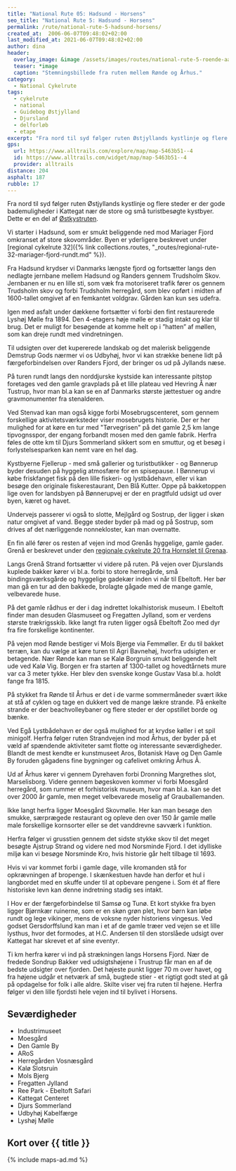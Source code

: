 ```yaml
---
title: "National Rute 05: Hadsund - Horsens"
seo_title: "National Rute 5: Hadsund - Horsens"
permalink: /rute/national-rute-5-hadsund-horsens/
created_at:  2006-06-07T09:48:02+02:00
last_modified_at: 2021-06-07T09:48:02+02:00
author: dina
header:
  overlay_image: &image /assets/images/routes/national-rute-5-roende-aarhus.jpg
  teaser: *image
  caption: "Stemningsbillede fra ruten mellem Rønde og Århus."
category:
  - National Cykelrute
tags:
  - cykelrute
  - national
  - Guidebog Østjylland
  - Djursland
  - delforløb
  - etape
excerpt: "Fra nord til syd følger ruten Østjyllands kystlinje og flere steder er der gode bademuligheder i Kattegat nær de store og små turistbesøgte kystbyer."
gps:
  url: https://www.alltrails.com/explore/map/map-5463b51--4
  id: https://www.alltrails.com/widget/map/map-5463b51--4
  provider: alltrails
distance: 204
asphalt: 187
rubble: 17
---
```


Fra nord til syd følger ruten Østjyllands kystlinje og flere steder er der gode bademuligheder i Kattegat nær de store og små turistbesøgte kystbyer. Dette er en del af [Østkystruten](/rute/national-rute-5-ostkystruten/).

Vi starter i Hadsund, som er smukt beliggende ned mod Mariager Fjord omkranset af store skovområder. Byen er yderligere beskrevet under [regional cykelrute 32]({% link collections.routes, "_routes/regional-rute-32-mariager-fjord-rundt.md" %}).

Fra Hadsund krydser vi Danmarks længste fjord og fortsætter langs den nedlagte jernbane mellem Hadsund og Randers gennem Trudsholm Skov. Jernbanen er nu en lille sti, som væk fra motoriseret trafik fører os gennem Trudsholm skov og forbi Trudsholm herregård, som blev opført i midten af 1600-tallet omgivet af en femkantet voldgrav. Gården kan kun ses udefra.

Igen med asfalt under dækkene fortsætter vi forbi den fint restaurerede Lyshøj Mølle fra 1894. Den 4-etagers høje mølle er stadig intakt og klar til brug. Det er muligt for besøgende at komme helt op i ”hatten” af møllen, som kan dreje rundt med vindretningen.

Til udsigten over det kupererede landskab og det malerisk beliggende Demstrup Gods nærmer vi os Udbyhøj, hvor vi kan strække benene lidt på færgeforbindelsen over Randers Fjord, der bringer os ud på Jyllands næse.

På turen rundt langs den norddjurske kystside kan interessante pitstop foretages ved den gamle gravplads på et lille plateau ved Hevring Å nær Tustrup, hvor man bl.a kan se en af Danmarks største jættestuer og andre gravmonumenter fra stenalderen.

Ved Stenvad kan man også kigge forbi Mosebrugscenteret, som gennem forskellige aktivitetsværksteder viser mosebrugets historie. Der er her mulighed for at køre en tur med "Tørvegrisen" på det gamle 2,5 km lange tipvognsspor, der engang forbandt mosen med den gamle fabrik. Herfra føles de otte km til Djurs Sommerland sikkert som en smuttur, og et besøg i forlystelsesparken kan nemt vare en hel dag.

Kystbyerne Fjellerup - med små gallerier og turistbutikker - og Bønnerup byder desuden på hyggelig atmosfære for en spisepause. I Bønnerup vi købe friskfanget fisk på den lille fiskeri- og lystbådehavn, eller vi kan besøge den originale fiskerestaurant, Den Blå Kutter. Oppe på bakketoppen lige oven for landsbyen på Bønnerupvej er der en pragtfuld udsigt ud over byen, kæret og havet.

Undervejs passerer vi også to slotte, Mejlgård og Sostrup, der ligger i skøn natur omgivet af vand. Begge steder byder på mad og på Sostrup, som drives af det nærliggende nonnekloster, kan man overnatte.

En fin allé fører os resten af vejen ind mod Grenås hyggelige, gamle gader. Grenå er beskrevet under den [regionale cykelrute 20 fra Hornslet til Grenaa](/rute/regional-rute-20-hornslet-grenaa/).

Langs Grenå Strand fortsætter vi videre på ruten. På vejen over Djurslands kuplede bakker kører vi bl.a. forbi to store herregårde, små bindingsværksgårde og hyggelige gadekær inden vi når til Ebeltoft. Her bør man gå en tur ad den bakkede, brolagte gågade med de mange gamle, velbevarede huse.

På det gamle rådhus er der i dag indrettet lokalhistorisk museum. I Ebeltoft finder man desuden Glasmuseet og Fregatten Jylland, som er verdens største trækrigsskib. Ikke langt fra ruten ligger også Ebeltoft Zoo med dyr fra fire forskellige kontinenter.

På vejen mod Rønde bestiger vi Mols Bjerge via Femmøller. Er du til bakket terræn, kan du vælge at køre turen til Agri Bavnehøj, hvorfra udsigten er betagende. Nær Rønde kan man se Kalø Borgruin smukt beliggende helt ude ved Kalø Vig. Borgen er fra starten af 1300-tallet og hovedtårnets mure var ca 3 meter tykke. Her blev den svenske konge Gustav Vasa bl.a. holdt fange fra 1815.

På stykket fra Rønde til Århus er det i de varme sommermåneder svært ikke at stå af cyklen og tage en dukkert ved de mange lækre strande. På enkelte strande er der beachvolleybaner og flere steder er der opstillet borde og bænke.

Ved Egå Lystbådehavn er der også mulighed for at krydse køller i et spil minigolf. Herfra følger ruten Strandvejen ind mod Århus, der byder på et væld af spændende aktiviteter samt flotte og interessante seværdigheder. Blandt de mest kendte er kunstmuseet Aros, Botanisk Have og Den Gamle By foruden gågadens fine bygninger og cafelivet omkring Århus Å.

Ud af Århus kører vi gennem Dyrehaven forbi Dronning Margrethes slot, Marselisborg. Videre gennem bøgeskoven kommer vi forbi Moesgård herregård, som rummer et forhistorisk museum, hvor man bl.a. kan se det over 2000 år gamle, men meget velbevarede moselig af Grauballemanden.

Ikke langt herfra ligger Moesgård Skovmølle. Her kan man besøge den smukke, særprægede restaurant og opleve den over 150 år gamle mølle male forskellige kornsorter eller se det vanddrevne savværk i funktion.

Herfra følger vi grusstien gennem det sidste stykke skov til det meget besøgte Ajstrup Strand og videre ned mod Norsminde Fjord. I det idylliske miljø kan vi besøge Norsminde Kro, hvis historie går helt tilbage til 1693.

Hvis vi var kommet forbi i gamle dage, ville kromanden stå for opkrævningen af bropenge. I skænkestuen havde han derfor et hul i langbordet med en skuffe under til at opbevare pengene i. Som ét af flere historiske levn kan denne indretning stadig ses intakt.

I Hov er der færgeforbindelse til Samsø og Tunø. Et kort stykke fra byen ligger Bjørnkær ruinerne, som er en skøn grøn plet, hvor børn kan løbe rundt og lege vikinger, mens de voksne nyder historiens vingesus. Ved godset Gersdorffslund kan man i et af de gamle træer ved vejen se et lille lysthus, hvor det formodes, at H.C. Andersen til den storslåede udsigt over Kattegat har skrevet et af sine eventyr.

Ti km herfra kører vi ind på strækningen langs Horsens Fjord. Nær de fredede Sondrup Bakker ved udsigtshøjene i Trustrup får man en af de bedste udsigter over fjorden. Det højeste punkt ligger 70 m over havet, og fra højene udgår et netværk af små, bugtede stier - et rigtigt godt sted at gå på opdagelse for folk i alle aldre. Skilte viser vej fra ruten til højene. Herfra følger vi den lille fjordsti hele vejen ind til bylivet i Horsens.

## Seværdigheder

- Industrimuseet
- Moesgård
- Den Gamle By
- ARoS
- Herregården Vosnæsgård
- Kalø Slotsruin
- Mols Bjerg
- Fregatten Jylland
- Ree Park - Ebeltoft Safari
- Kattegat Centeret
- Djurs Sommerland
- Udbyhøj Kabelfærge
- Lyshøj Mølle

## Kort over {{ title }}

{% include maps-ad.md %}
